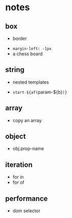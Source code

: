 # notes

## box
* border
- `margin-left: -1px`
- a chess board

## string
* nested templates
- `start-${af(`param-${b}`)}`

## array
* copy an array

## object
* obj.prop-name

## iteration
* for in
* for of

## performance
* dom selector


